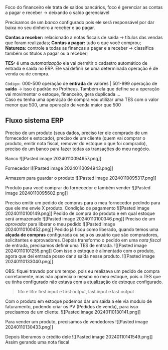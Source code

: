 Foco do financeiro ele trata de saldos bancários, foco é gerenciar as contas a pagar e receber -> deixando o saldo gerenciavél

Precisamos de um *banco* configurado pois ele será responsável por dar baixa no seu dinheiro a receber e ao pagar.

**Contas a receber:** relacionado a notas fiscais de saída -> títulos das vendas que foram realizadas;
**Contas a pagar:** tudo o que você comprou;
**Natureza:** controle a todas as finanças a pagar e a receber -> classifica também os títulos a pagar ou a receber;

**TES:** é uma *automatização* ela vai permitir o cadastro automático de entrada e saída no ERP. Ele vai definir se uma determinada operação é de venda ou de compra.

`Código:` 000-500 operação de **entrada** de valores | 501-999 operação de **saída** -> isso é padrão no Protheus. Também ela que define se a operação vai movimentar o estoque, financeiro, gera duplicada ...  
Caso eu tenha uma operação de compra vou utilizar uma TES com o valor menor que 500, uma operação de venda maior que 500

## Fluxo sistema ERP
Preciso de um produto (seus dados, preciso ter ele comprado de um fornecedor e estocado), preciso de um cliente (quem vai comprar o produto, emitir nota fiscal, remover do estoque o que foi comprado), preciso de um banco para fazer todas as transações do meu negócio.

Banco
![[Pasted image 20240110094657.png]]

Fornecedor
![[Pasted image 20240110094943.png]]

Armazem para guardar o produto
![[Pasted image 20240110095317.png]]

Produto para você comprar do fornecedor e também vender
![[Pasted image 20240110095602.png]]

Preciso emitir um pedido de compras para o meu fornecedor pedindo para que ele me envie X produto.
Condição de pagamento
![[Pasted image 20240110100149.png]]
Pedido de compra do produto e em qual estoque será armazenado
![[Pasted image 20240110100346.png]]
Preciso de um *aprovador* para liberar o meu pedido
![[Pasted image 20240110100452.png]]
Pedido já ficou como liberado, quando temos uma **alçada de compras** configurada ou seja os usuário que são compradores, solicitantes e aprovadores.
Depois transformo o pedido em uma *nota fiscal* de entrada, precisamos definir uma TES de entrada.
![[Pasted image 20240110101255.png]]
Com isso o estoque é alimentado com o produto, agora que dei entrada posso dar a saída nesse produto.
![[Pasted image 20240110133040.png]]

OBS: fiquei travado por um tempo, pois eu realizava um pedido de compra corretamente, mas não aparecia o mesmo no meu estoque, pois o TES que eu tinha configurado não estava com a atualização de estoque configurado.

> fifo e lifo: first input e first output, last input e last output

Com o produto em estoque podemos dar um saída a ele via modulo de faturamento, podendo criar os PV (Pedidos de venda), para isso precisamos de um cliente.
![[Pasted image 20240110130141.png]]

Para vender um produto, precisamos de vendedores
![[Pasted image 20240110130433.png]]

Depois liberamos o crédito dele
![[Pasted image 20240110141549.png]]
Assim gerando uma nota fiscal


